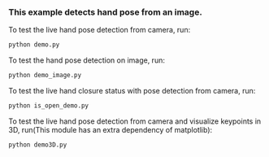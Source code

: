 ### This example detects hand pose from an image.

To test the live hand pose detection from camera, run:
```py
python demo.py
```

To test the hand pose detection on image, run:
```py
python demo_image.py
```

To test the live hand closure status with pose detection from camera, run:
```py
python is_open_demo.py
```

To test the live hand pose detection from camera and visualize keypoints in 3D, run(This module has an extra dependency of matplotlib): 
```py
python demo3D.py
```